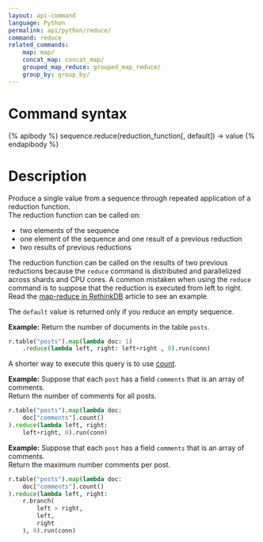 ```yaml
---
layout: api-command
language: Python
permalink: api/python/reduce/
command: reduce
related_commands:
    map: map/
    concat_map: concat_map/
    grouped_map_reduce: grouped_map_reduce/
    group_by: group_by/
---
```


# Command syntax #

{% apibody %}
sequence.reduce(reduction_function[, default]) &rarr; value
{% endapibody %}

# Description #

Produce a single value from a sequence through repeated application of a reduction
function.  
The reduction function can be called on:

- two elements of the sequence
- one element of the sequence and one result of a previous reduction
- two results of previous reductions

The reduction function can be called on the results of two previous reductions because the
`reduce` command is distributed and parallelized across shards and CPU cores. A common
mistaken when using the `reduce` command is to suppose that the reduction is executed
from left to right. Read the [map-reduce in RethinkDB](/docs/map-reduce/) article to
see an example.

The `default` value is returned only if you reduce an empty sequence.


__Example:__ Return the number of documents in the table `posts`.

```py
r.table("posts").map(lambda doc: 1)
    .reduce(lambda left, right: left+right , 0).run(conn)
```


A shorter way to execute this query is to use [count](/api/python/count).


__Example:__ Suppose that each `post` has a field `comments` that is an array of
comments.  
Return the number of comments for all posts.

```py
r.table("posts").map(lambda doc:
    doc["comments"].count()
).reduce(lambda left, right:
    left+right, 0).run(conn)
```


__Example:__ Suppose that each `post` has a field `comments` that is an array of
comments.  
Return the maximum number comments per post.

```py
r.table("posts").map(lambda doc:
    doc["comments"].count()
).reduce(lambda left, right:
    r.branch(
        left > right,
        left,
        right
    ), 0).run(conn)
```

